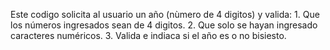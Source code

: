 Este codigo solicita al usuario un año (nùmero de 4 digitos) y valida: 1. Que los números ingresados sean de 4 digitos. 2. Que solo se hayan ingresado caracteres numéricos. 3. Valida e indiaca si el año es o no bisiesto.

